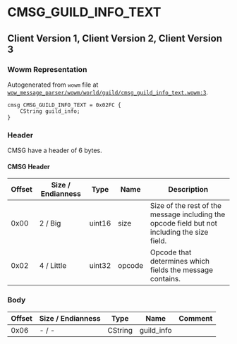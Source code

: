 # CMSG_GUILD_INFO_TEXT

## Client Version 1, Client Version 2, Client Version 3

### Wowm Representation

Autogenerated from `wowm` file at [`wow_message_parser/wowm/world/guild/cmsg_guild_info_text.wowm:3`](https://github.com/gtker/wow_messages/tree/main/wow_message_parser/wowm/world/guild/cmsg_guild_info_text.wowm#L3).
```rust,ignore
cmsg CMSG_GUILD_INFO_TEXT = 0x02FC {
    CString guild_info;
}
```
### Header

CMSG have a header of 6 bytes.

#### CMSG Header

| Offset | Size / Endianness | Type   | Name   | Description |
| ------ | ----------------- | ------ | ------ | ----------- |
| 0x00   | 2 / Big           | uint16 | size   | Size of the rest of the message including the opcode field but not including the size field.|
| 0x02   | 4 / Little        | uint32 | opcode | Opcode that determines which fields the message contains.|

### Body

| Offset | Size / Endianness | Type | Name | Comment |
| ------ | ----------------- | ---- | ---- | ------- |
| 0x06 | - / - | CString | guild_info |  |

